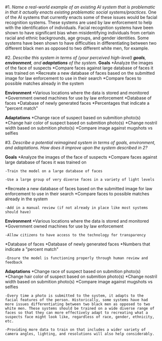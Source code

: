 #1. _Name a real-world example of an existing AI system that is problematic in that it actually enacts existing problematic social systems/practices._
One of the AI systems that currently enacts some of these issues would be facial recognition systems. These systems are used by law enforcement to help with the identification of individuals. Facial recognition systems have been shown to have significant bias when misidentifying individuals from certain racial and ethnic backgrounds, age groups, and gender identities. Some systems have been shown to have difficulties in differentiating between two different black men as opposed to two different white men, for example.

#2. _Describe this system in terms of (your perceived high-level) **goals**, **environment**, and **adaptations** of the system._
**Goals**
*Analyze the images of the face of suspects
*Compare faces against large database of faces it was trained on
*Recreate a new database of faces based on the submitted image for law enforcement to use in their search
*Compare faces to possible matches already in the system

**Environment**
*Various locations where the data is stored and monitored
*Government owned machines for use by law enforcement
*Database of faces
*Database of newly generated faces
*Percentages that indicate a "percent match"

**Adaptations**
*Change race of suspect based on submition photo(s)
*Change hair color of suspect based on submition photo(s)
*Change nostril width based on submition photo(s)
*Compare image against mugshots vs selfies

#3. _Describe a potential reimagined system in terms of goals, environment, and adaptations. How does it improve upon the system described in 2?_

**Goals**
*Analyze the images of the face of suspects
*Compare faces against large database of faces it was trained on

	-Train the model on a large database of faces
 
	-Use a large group of very diverse faces in a variety of light levels
 
*Recreate a new database of faces based on the submitted image for law enforcement to use in their search
*Compare faces to possible matches already in the system

	-Add in a manual review (if not already in place like most systems should have)

**Environment**
*Various locations where the data is stored and monitored
*Government owned machines for use by law enforcement

	-Allow citizens to have access to the technology for transparency
 
*Database of faces
*Database of newly generated faces
*Numbers that indicate a "percent match"

	-Ensure the model is functioning properly through human review and feedback

**Adaptations**
*Change race of suspect based on submition photo(s)
*Change hair color of suspect based on submition photo(s)
*Change nostril width based on submition photo(s)
*Compare image against mugshots vs selfies

	-Every time a photo is submitted to the system, it adapts to the facial features of the person. Historically, some systems have had more issues differentiating between two black men as opposed to two white men. These systems should be trained on a wide diverse range of faces so that they can more effectively adapt to recreating what a suspects face might look like, regardless of race, gender, ethnicity, etc. 
 
	-Providing more data to train on that includes a wider variety of camera angles, lighting, and resolutions will also help considerably.
